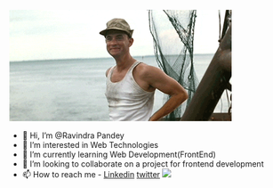 ![welcome](./assets/welcome.gif)
-  👋 Hi, I’m @Ravindra Pandey
- 👀 I’m interested in Web Technologies
- 🌱 I’m currently learning Web Development(FrontEnd)
- 💞️ I’m looking to collaborate on a project for frontend development 
- 📫 How to reach me - [Linkedin](https://www.linkedin.com/in/ravindrap04/) [twitter](https://twitter.com/ravindraP04)
![](https://komarev.com/ghpvc/?username=ravindrap04&style=flat-square)

<!---
RavindraP04/RavindraP04 is a ✨ special ✨ repository because its `README.md` (this file) appears on your GitHub profile.
You can click the Preview link to take a look at your changes.
--->
